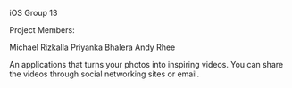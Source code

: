 iOS Group 13

Project Members:

Michael Rizkalla
Priyanka Bhalera
Andy Rhee

An applications that turns your photos into inspiring videos. You can share the videos through social networking sites or email.



